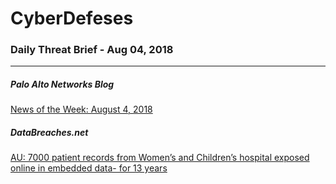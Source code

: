 # CyberDefeses
### Daily Threat Brief - Aug 04, 2018

 
-----
 
##### Palo Alto Networks Blog
[News of the Week: August 4, 2018](http://feedproxy.google.com/~r/PaloAltoNetworks/~3/EvduzBzkYFQ/)
 
##### DataBreaches.net
[AU: 7000 patient records from Women’s and Children’s hospital exposed online in embedded data- for 13 years](https://www.databreaches.net/au-7000-patient-records-from-womens-and-childrens-hospital-exposed-online-in-embedded-data-for-13-years/)
 
